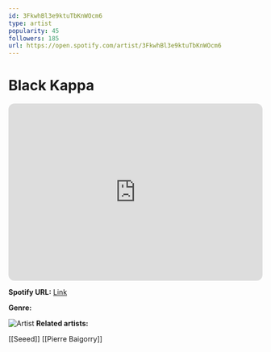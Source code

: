 ```yaml
---
id: 3FkwhBl3e9ktuTbKnWOcm6
type: artist
popularity: 45
followers: 185
url: https://open.spotify.com/artist/3FkwhBl3e9ktuTbKnWOcm6
---
```

# Black Kappa

<iframe style="border-radius:12px" src="https://open.spotify.com/embed/artist/3FkwhBl3e9ktuTbKnWOcm6" width="100%" height="352" frameBorder="0" allowfullscreen="" allow="autoplay; clipboard-write; encrypted-media; fullscreen; picture-in-picture" loading="lazy"></iframe>

**Spotify URL:** [Link](https://open.spotify.com/artist/3FkwhBl3e9ktuTbKnWOcm6)

**Genre:** 

![Artist](https://i.scdn.co/image/ab67616d0000b273da1c66ecaa9147c4239ab0f8)
**Related artists:**

[[Seeed]]
[[Pierre Baigorry]]
